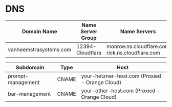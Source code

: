 # DNS

| Domain Name | Name Server Group | Name Servers |
| -- | -- | -- |
| vanheemstrasystems.com | 12394-Cloudflare | monroe.ns.cloudflare.com <br/> rick.ns.cloudflare.com |


| Subdomain | Type | Host |
| -- | -- | -- |
| prompt-management | CNAME | your-hetzner-host.com  (Proxied - Orange Cloud) |
| bar-management | CNAME | your-other-host.com    (Proxied - Orange Cloud) |
